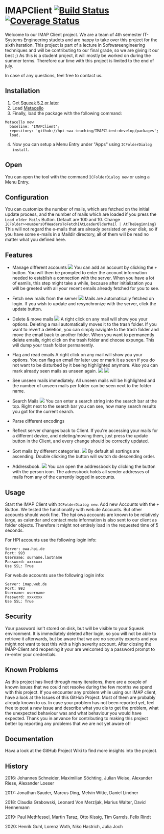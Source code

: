 # IMAPClient [![Build Status](https://travis-ci.org/hpi-swa-teaching/IMAPClient.svg?branch=develop)](https://travis-ci.org/hpi-swa-teaching/IMAPClient) [![Coverage Status](https://coveralls.io/repos/github/hpi-swa-teaching/IMAPClient/badge.svg?branch=develop)](https://coveralls.io/github/hpi-swa-teaching/IMAPClient?branch=develop)
 
Welcome to our IMAP Client project. We are a team of 4th semester IT-Systems Engineering studets and are happy to take over this project for the sixth iteration.
This project is part of a lecture in Softwareengineering techniques and will be contributing to our final grade, so we are giving it our best ;)
As this is a student project, it will mostly be worked on during the summer terms. Therefore our time with this project is limited to the end of july.

In case of any questions, feel free to contact us.
 
## Installation
1. Get [Squeak 5.2 or later](http://www.squeak.org)
2. Load [Metacello](https://github.com/metacello/metacello)
3. Finally, load the package with the following command:

```
Metacello new
  baseline: 'IMAPClient';
  repository: 'github://hpi-swa-teaching/IMAPClient:develop/packages';
  load.
```

4. Now you can setup a Menu Entry under "Apps" using `ICFolderDialog install`.


## Open
You can open the tool with the command `ICFolderDialog new` or using a Menu Entry.

 ## Configuration
 You can customize the number of mails, which are fetched on the initial update process, and the number of mails which are loaded if you press the `Load older Mails` Button. Default are 100 and 10. Change `ICFolder>>numbersOfHeadersToFetch{AtLoaderOlderMail | AtTheBeginning}`
 This will not regard the e-mails that are already persisted on your disk, so if you have some e-mails in a Maildir directory, all of them will be read no matter what you defined here.
 
 ## Features
 - Manage different accounts
  ![](screenshots/addAccount.png)
  You can add an account by clicking the `+` button. You will then be prompted to enter the account information needed to establish a connection with the server.
  When you have a lot of eamils, this step might take a while, because after initialization you will be greeted with all your recent emails already fetched for you to see.
  
 - Fetch new mails from the server
  ![](screenshots/updating.png)
  Mails are automatically fetched on login. If you wish to update and resynchronize with the server, click the update button.
  
 - Delete & move mails
 ![](screenshots/move.png)
 A right click on any mail will show you your options. Deleting a mail automatically moves it to the trash folder. If you want to revert a deletion, you can simply navigate to the trash folder and move the email back to another folder.
 When you want to permanently delete emails, right click on the trash folder and choose expunge. This will dump your trash folder permanently.
 
 - Flag and read emails
  A right click on any mail will show you your options. You can flag an email for later use or mark it as seen if you do not want to be disturbed by it beeing highlighted anymore. Also you can mark already seen mails as unseen again.
  ![](screenshots/flag.png)
  ![](screenshots/unflag.png)
    
 - See unseen mails immediately. 
 All unseen mails will be highlighted and the number of unseen mails per folder can be seen next to the folder name.
 
 - Search Mails
  ![](screenshots/search.png)
  You can enter a search string into the search bar at the top. Right next to the search bar you can see, how many search results you got for the current search.
 
 - Parse different encodings
 
 - Reflect server changes back to Client. 
 If you're accessing your mails for a different device, and deleting/moving them, just press the update button in the Client, and every change should be correctly updated.
 
 - Sort mails by different categories. 
   ![](screenshots/sort.png)
 By default all sortings are ascending. Double clicking the button will switch do descending order.
 
 - Addressbook. 
   ![](screenshots/addressbook.png)
 You can open the addressbook by clicking the button with the person icon. The adressbook holds all sender addresses of mails from any of the currently logged in accounts.

## Usage
Start the IMAP Client with `ICFolderDialog new`. Add new Accounts with the `+` Button. We tested the functionality with web.de Accounts. But other accounts should work fine.
The hpi owa accounts are known to be relatively large, as calendar and contact meta information is also sent to our client as folder objects. Therefore it might not entirely load in the requested time of 5 seconds.

For HPI accounts use the following login info:
``` 
Server: owa.hpi.de
Port: 993
Username: surname.lastname
Password: xxxxxxx
Use SSL: True
```
For web.de accounts use the following login info:
``` 
Server: imap.web.de
Port: 993
Username: username
Password: xxxxxxx
Use SSL: True
```

## Security
Your password isn't stored on disk, but will be visible to your Squeak environment. It is immediately deleted after login, so you will not be able to retrieve it afterwards, but be aware that we are no security experts and you might not want to test this with a high severity account.
After closing the IMAP-Client and reopening it your are welcomed by a password prompt to re-enter your credentials.

## Known Problems

As this project has lived through many iterations, there are a couple of known issues that we could not resolve during the few months we spend with this project. 
If you encounter any problem while using our IMAP client, have a look at the Issues of this GitHub Project. Most of them are probably already known to us.
In case your problem has not been reported yet, feel free to post a new issue and describe what you dis to get the problem, what the unexpected behaviour was and what behaviour you would have expected. 
Thank you in anvance for contributing to making this project better by reporting any problems that we are not yet aware of!

## Documentation

Hava a look at the GitHub Project Wiki to find more insights into the project.

## History
2016: Johannes Schneider, Maximilian Söchting, Julian Weise, Alexander Riese, Alexander Loeser

2017: Jonathan Sauder, Marcus Ding, Melvin Witte, Daniel Lindner

2018: Claudia Grabowski, Leonard Von Merzljak, Marius Walter, David Hennemann

2019: Paul Methfessel, Martin Taraz, Otto Kissig, Tim Garrels, Felix Rindt

2020: Henrik Guhl, Lorenz Woth, Niko Hastrich, Julia Joch
